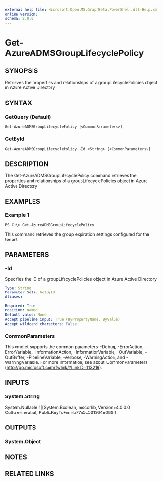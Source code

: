 ```yaml
---
external help file: Microsoft.Open.MS.GraphBeta.PowerShell.dll-Help.xml
online version: 
schema: 2.0.0
---
```


# Get-AzureADMSGroupLifecyclePolicy

## SYNOPSIS
Retrieves the properties and relationships of a groupLifecyclePolicies object in Azure Active Directory

## SYNTAX

### GetQuery (Default)
```
Get-AzureADMSGroupLifecyclePolicy [<CommonParameters>]
```

### GetById
```
Get-AzureADMSGroupLifecyclePolicy -Id <String> [<CommonParameters>]
```

## DESCRIPTION
The Get-AzureADMSGroupLifecyclePolicy command retrieves the properties and relationships of a groupLifecyclePolicies object in Azure Active Directory

## EXAMPLES

### Example 1
```
PS C:\> Get-AzureADMSGroupLifecyclePolicy
```

This command retrieves the group expiration settings configured for the tenant

## PARAMETERS

### -Id
Specifies the ID of a groupLifecyclePolicies object in Azure Active Directory

```yaml
Type: String
Parameter Sets: GetById
Aliases: 

Required: True
Position: Named
Default value: None
Accept pipeline input: True (ByPropertyName, ByValue)
Accept wildcard characters: False
```

### CommonParameters
This cmdlet supports the common parameters: -Debug, -ErrorAction, -ErrorVariable, -InformationAction, -InformationVariable, -OutVariable, -OutBuffer, -PipelineVariable, -Verbose, -WarningAction, and -WarningVariable. For more information, see about_CommonParameters (http://go.microsoft.com/fwlink/?LinkID=113216).

## INPUTS

### System.String
System.Nullable`1[[System.Boolean, mscorlib, Version=4.0.0.0, Culture=neutral, PublicKeyToken=b77a5c561934e089]]

## OUTPUTS

### System.Object

## NOTES

## RELATED LINKS

